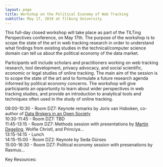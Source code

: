 ```yaml
---
layout: page
title: Workshop on the Political Economy of Web Tracking
subtitle: May 17, 2019 at Tilburg University
---
```


This full-day closed workshop will take place as part of the TILTing Perspectives conference, on May 17th. The purpose of the workshop is to scope the state of the art in web tracking research in order to understand what findings from existing studies in the technical/computer science domain can tell us about the political economy of the data market.

Participants will include scholars and practitioners working on web tracking research, tool development, privacy advocacy, and social scientific, economic or legal studies of online tracking. The main aim of the session is to scope the state of the art and to formulate a future research agenda informed by political economy concerns. The workshop will give participants an opportunity to learn about wider perspectives in web tracking studies, and provide an introduction to analytical tools and techniques often used in the study of online tracking.

09:00-10:30 - Room DZ7: Keynote remarks by Joris van Hoboken, co-author of [Data Brokers in an Open Society](https://www.opensocietyfoundations.org/reports/data-brokers-open-society)  
10:30-11:45 - Room DZ7: TBD  
11:45-13:15 - Room DZ7: Methods session with presentations by [Martin Degeling](https://martin.degeling.com/), Wolfie Christl, and Princiya...   
13:15-14:15 - Lunch  
14:15-15:00 - Room DZ2: Keynote by Seda Gürses   
15:00-16:30 - Room DZ7: Political economy session with presenations by Rasmus...  

Key Resources:
